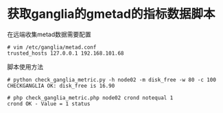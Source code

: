 # 获取ganglia的gmetad的指标数据脚本


在远端收集metad数据需要配置  
```
# vim /etc/ganglia/metad.conf
trusted_hosts 127.0.0.1 192.168.101.68
```  

脚本使用方法  
```
# python check_ganglia_metric.py -h node02 -m disk_free -w 80 -c 100
CHECKGANGLIA OK: disk_free is 16.90
```  

```
# php check_ganglia_metric.php node02 crond notequal 1
crond OK - Value = 1 status
```  

